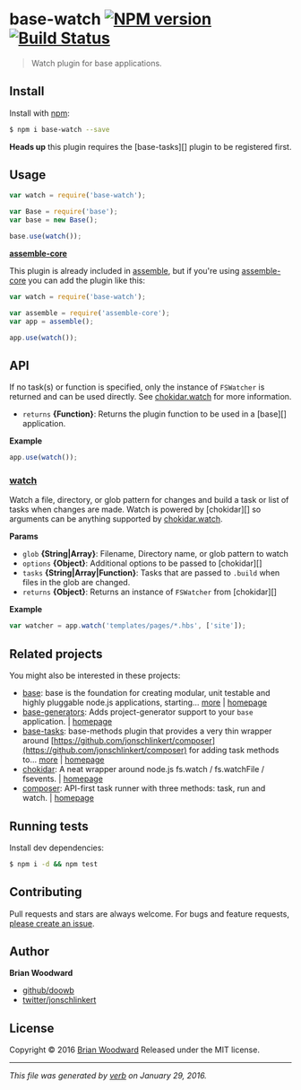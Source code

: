 # base-watch [![NPM version](https://img.shields.io/npm/v/base-watch.svg)](https://www.npmjs.com/package/base-watch) [![Build Status](https://img.shields.io/travis/node-base/base-watch.svg)](https://travis-ci.org/node-base/base-watch)

> Watch plugin for base applications.

## Install

Install with [npm](https://www.npmjs.com/):

```sh
$ npm i base-watch --save
```

**Heads up** this plugin requires the [base-tasks][] plugin to be registered first.

## Usage

```js
var watch = require('base-watch');

var Base = require('base');
var base = new Base();

base.use(watch());
```

**[assemble-core](https://github.com/assemble/assemble-core)**

This plugin is already included in [assemble](http://assemble.io), but if you're using [assemble-core](https://github.com/assemble/assemble-core) you can add the plugin like this:

```js
var watch = require('base-watch');

var assemble = require('assemble-core');
var app = assemble();

app.use(watch());
```

## API

If no task(s) or function is specified, only the instance of `FSWatcher` is returned and can be used directly.
See [chokidar.watch](https://github.com/paulmillr/chokidar#api) for more information.

* `returns` **{Function}**: Returns the plugin function to be used in a [base][] application.

**Example**

```js
app.use(watch());
```

### [watch](index.js#L48)

Watch a file, directory, or glob pattern for changes and build a task or list of tasks when changes are made. Watch is powered by [chokidar][] so arguments can be anything supported by [chokidar.watch](https://github.com/paulmillr/chokidar#api).

**Params**

* `glob` **{String|Array}**: Filename, Directory name, or glob pattern to watch
* `options` **{Object}**: Additional options to be passed to [chokidar][]
* `tasks` **{String|Array|Function}**: Tasks that are passed to `.build` when files in the glob are changed.
* `returns` **{Object}**: Returns an instance of `FSWatcher` from [chokidar][]

**Example**

```js
var watcher = app.watch('templates/pages/*.hbs', ['site']);
```

## Related projects

You might also be interested in these projects:

* [base](https://www.npmjs.com/package/base): base is the foundation for creating modular, unit testable and highly pluggable node.js applications, starting… [more](https://www.npmjs.com/package/base) | [homepage](https://github.com/node-base/base)
* [base-generators](https://www.npmjs.com/package/base-generators): Adds project-generator support to your `base` application. | [homepage](https://github.com/jonschlinkert/base-generators)
* [base-tasks](https://www.npmjs.com/package/base-tasks): base-methods plugin that provides a very thin wrapper around [https://github.com/jonschlinkert/composer](https://github.com/jonschlinkert/composer) for adding task methods to… [more](https://www.npmjs.com/package/base-tasks) | [homepage](https://github.com/jonschlinkert/base-tasks)
* [chokidar](https://www.npmjs.com/package/chokidar): A neat wrapper around node.js fs.watch / fs.watchFile / fsevents. | [homepage](https://github.com/paulmillr/chokidar)
* [composer](https://www.npmjs.com/package/composer): API-first task runner with three methods: task, run and watch. | [homepage](https://github.com/doowb/composer)

## Running tests

Install dev dependencies:

```sh
$ npm i -d && npm test
```

## Contributing

Pull requests and stars are always welcome. For bugs and feature requests, [please create an issue](https://github.com/doowb/base-watch/issues/new).

## Author

**Brian Woodward**

* [github/doowb](https://github.com/doowb)
* [twitter/jonschlinkert](http://twitter.com/jonschlinkert)

## License

Copyright © 2016 [Brian Woodward](https://github.com/doowb)
Released under the MIT license.

***

_This file was generated by [verb](https://github.com/verbose/verb) on January 29, 2016._